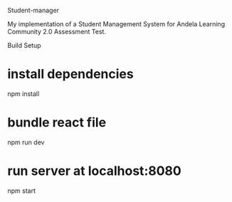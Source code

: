 Student-manager

My implementation of a Student Management System for Andela Learning Community 2.0 Assessment Test.

Build Setup

# install dependencies
npm install

# bundle react file
npm run dev

# run server at localhost:8080
npm start
